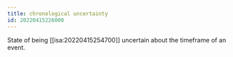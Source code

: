 ```yaml
---
title: chronological uncertainty
id: 20220415226000
---
```


State of being [[isa:20220415254700]] uncertain about the timeframe of an event.

